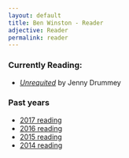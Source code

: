 ```yaml
---
layout: default
title: Ben Winston - Reader
adjective: Reader
permalink: reader
---
```


### Currently Reading:
+ [*Unrequited*](https://www.indiebound.org/book/9780692200315) by Jenny Drummey

### Past years
+ [2017 reading](/reading/2017)
+ [2016 reading](/reading/2016)
+ [2015 reading](/reading/2015)
+ [2014 reading](/reading/2014)
